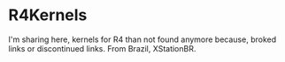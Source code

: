 # R4Kernels
I'm sharing here, kernels for R4 than not found anymore because, broked links or discontinued links. From Brazil, XStationBR.

